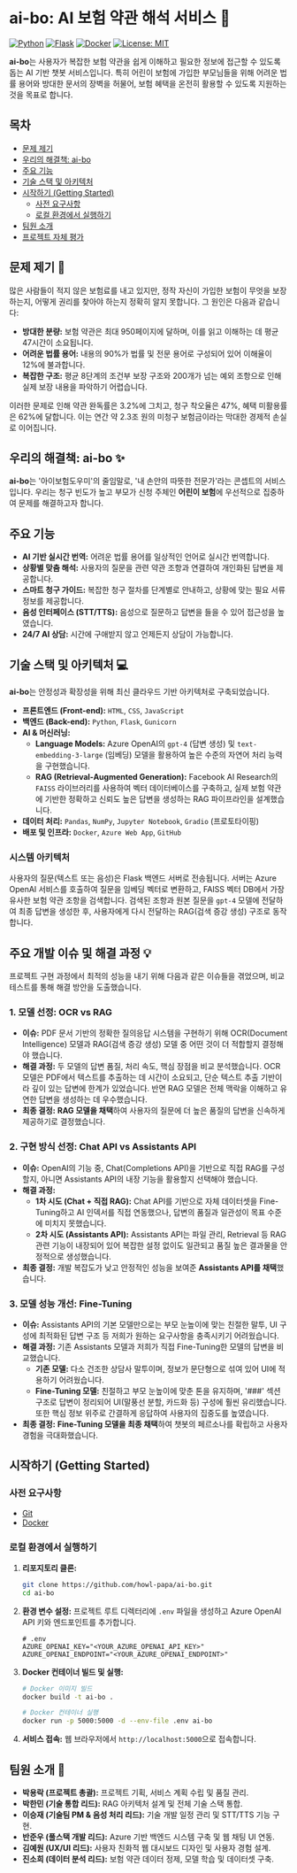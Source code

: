 # ai-bo: AI 보험 약관 해석 서비스 🤖

[![Python](https://img.shields.io/badge/Python-3.9+-blue.svg)](https://www.python.org/)
[![Flask](https://img.shields.io/badge/Flask-2.0-blue.svg)](https://flask.palletsprojects.com/)
[![Docker](https://img.shields.io/badge/Docker-blue.svg)](https://www.docker.com/)
[![License: MIT](https://img.shields.io/badge/License-MIT-yellow.svg)](https://opensource.org/licenses/MIT)

**ai-bo**는 사용자가 복잡한 보험 약관을 쉽게 이해하고 필요한 정보에 접근할 수 있도록 돕는 AI 기반 챗봇 서비스입니다. 특히 어린이 보험에 가입한 부모님들을 위해 어려운 법률 용어와 방대한 문서의 장벽을 허물어, 보험 혜택을 온전히 활용할 수 있도록 지원하는 것을 목표로 합니다.

## **목차**

- [문제 제기](#문제-제기-)
- [우리의 해결책: ai-bo](#우리의-해결책-ai-bo-)
- [주요 기능](#주요-기능)
- [기술 스택 및 아키텍처](#기술-스택-및-아키텍처-)
- [시작하기 (Getting Started)](#시작하기-getting-started)
  - [사전 요구사항](#사전-요구사항)
  - [로컬 환경에서 실행하기](#로컬-환경에서-실행하기)
- [팀원 소개](#팀원-소개-)
- [프로젝트 자체 평가](#프로젝트-자체-평가-)

## **문제 제기** 🤔

많은 사람들이 적지 않은 보험료를 내고 있지만, 정작 자신이 가입한 보험이 무엇을 보장하는지, 어떻게 권리를 찾아야 하는지 정확히 알지 못합니다. 그 원인은 다음과 같습니다:

- **방대한 분량:** 보험 약관은 최대 950페이지에 달하며, 이를 읽고 이해하는 데 평균 47시간이 소요됩니다.
- **어려운 법률 용어:** 내용의 90%가 법률 및 전문 용어로 구성되어 있어 이해율이 12%에 불과합니다.
- **복잡한 구조:** 평균 8단계의 조건부 보장 구조와 200개가 넘는 예외 조항으로 인해 실제 보장 내용을 파악하기 어렵습니다.

이러한 문제로 인해 약관 완독률은 3.2%에 그치고, 청구 착오율은 47%, 혜택 미활용률은 62%에 달합니다. 이는 연간 약 2.3조 원의 미청구 보험금이라는 막대한 경제적 손실로 이어집니다.

## **우리의 해결책: ai-bo** ✨

**ai-bo**는 '아이보험도우미'의 줄임말로, '내 손안의 따뜻한 전문가'라는 콘셉트의 서비스입니다. 우리는 청구 빈도가 높고 부모가 신청 주체인 **어린이 보험**에 우선적으로 집중하여 문제를 해결하고자 합니다.

## **주요 기능**

- **AI 기반 실시간 번역:** 어려운 법률 용어를 일상적인 언어로 실시간 번역합니다.
- **상황별 맞춤 해석:** 사용자의 질문을 관련 약관 조항과 연결하여 개인화된 답변을 제공합니다.
- **스마트 청구 가이드:** 복잡한 청구 절차를 단계별로 안내하고, 상황에 맞는 필요 서류 정보를 제공합니다.
- **음성 인터페이스 (STT/TTS):** 음성으로 질문하고 답변을 들을 수 있어 접근성을 높였습니다.
- **24/7 AI 상담:** 시간에 구애받지 않고 언제든지 상담이 가능합니다.

## **기술 스택 및 아키텍처** 💻

**ai-bo**는 안정성과 확장성을 위해 최신 클라우드 기반 아키텍처로 구축되었습니다.

- **프론트엔드 (Front-end):** `HTML`, `CSS`, `JavaScript`
- **백엔드 (Back-end):** `Python`, `Flask`, `Gunicorn`
- **AI & 머신러닝:**
    - **Language Models:** Azure OpenAI의 `gpt-4` (답변 생성) 및 `text-embedding-3-large` (임베딩) 모델을 활용하여 높은 수준의 자연어 처리 능력을 구현했습니다.
    - **RAG (Retrieval-Augmented Generation):** Facebook AI Research의 `FAISS` 라이브러리를 사용하여 벡터 데이터베이스를 구축하고, 실제 보험 약관에 기반한 정확하고 신뢰도 높은 답변을 생성하는 RAG 파이프라인을 설계했습니다.
- **데이터 처리:** `Pandas`, `NumPy`, `Jupyter Notebook`, `Gradio` (프로토타이핑)
- **배포 및 인프라:** `Docker`, `Azure Web App`, `GitHub`

### **시스템 아키텍처**

사용자의 질문(텍스트 또는 음성)은 Flask 백엔드 서버로 전송됩니다. 서버는 Azure OpenAI 서비스를 호출하여 질문을 임베딩 벡터로 변환하고, FAISS 벡터 DB에서 가장 유사한 보험 약관 조항을 검색합니다. 검색된 조항과 원본 질문을 `gpt-4` 모델에 전달하여 최종 답변을 생성한 후, 사용자에게 다시 전달하는 RAG(검색 증강 생성) 구조로 동작합니다.

## **주요 개발 이슈 및 해결 과정** 💡

프로젝트 구현 과정에서 최적의 성능을 내기 위해 다음과 같은 이슈들을 겪었으며, 비교 테스트를 통해 해결 방안을 도출했습니다.

### **1. 모델 선정: OCR vs RAG**

* **이슈:** PDF 문서 기반의 정확한 질의응답 시스템을 구현하기 위해 OCR(Document Intelligence) 모델과 RAG(검색 증강 생성) 모델 중 어떤 것이 더 적합할지 결정해야 했습니다.
* **해결 과정:** 두 모델의 답변 품질, 처리 속도, 핵심 장점을 비교 분석했습니다. OCR 모델은 PDF에서 텍스트를 추출하는 데 시간이 소요되고, 단순 텍스트 추출 기반이라 깊이 있는 답변에 한계가 있었습니다. 반면 RAG 모델은 전체 맥락을 이해하고 유연한 답변을 생성하는 데 우수했습니다.
* **최종 결정:** **RAG 모델을 채택**하여 사용자의 질문에 더 높은 품질의 답변을 신속하게 제공하기로 결정했습니다.

### **2. 구현 방식 선정: Chat API vs Assistants API**

* **이슈:** OpenAI의 기능 중, Chat(Completions API)을 기반으로 직접 RAG를 구성할지, 아니면 Assistants API의 내장 기능을 활용할지 선택해야 했습니다.
* **해결 과정:**
    * **1차 시도 (Chat + 직접 RAG):** Chat API를 기반으로 자체 데이터셋을 Fine-Tuning하고 AI 인덱서를 직접 연동했으나, 답변의 품질과 일관성이 목표 수준에 미치지 못했습니다.
    * **2차 시도 (Assistants API):** Assistants API는 파일 관리, Retrieval 등 RAG 관련 기능이 내장되어 있어 복잡한 설정 없이도 일관되고 품질 높은 결과물을 안정적으로 생성했습니다.
* **최종 결정:** 개발 복잡도가 낮고 안정적인 성능을 보여준 **Assistants API를 채택**했습니다.

### **3. 모델 성능 개선: Fine-Tuning**

* **이슈:** Assistants API의 기본 모델만으로는 부모 눈높이에 맞는 친절한 말투, UI 구성에 최적화된 답변 구조 등 저희가 원하는 요구사항을 충족시키기 어려웠습니다.
* **해결 과정:** 기존 Assistants 모델과 저희가 직접 Fine-Tuning한 모델의 답변을 비교했습니다.
    * **기존 모델:** 다소 건조한 상담사 말투이며, 정보가 문단형으로 섞여 있어 UI에 적용하기 어려웠습니다.
    * **Fine-Tuning 모델:** 친절하고 부모 눈높이에 맞춘 톤을 유지하며, '###' 섹션 구조로 답변이 정리되어 UI(말풍선 분할, 카드화 등) 구성에 훨씬 유리했습니다. 또한 핵심 정보 위주로 간결하게 응답하여 사용자의 집중도를 높였습니다.
* **최종 결정:** **Fine-Tuning 모델을 최종 채택**하여 챗봇의 페르소나를 확립하고 사용자 경험을 극대화했습니다.

## **시작하기 (Getting Started)**

### **사전 요구사항**

- [Git](https://git-scm.com/)
- [Docker](https://www.docker.com/products/docker-desktop)

### **로컬 환경에서 실행하기**

1. **리포지토리 클론:**
   ```bash
   git clone https://github.com/howl-papa/ai-bo.git
   cd ai-bo
   ```

2. **환경 변수 설정:**
   프로젝트 루트 디렉터리에 `.env` 파일을 생성하고 Azure OpenAI API 키와 엔드포인트를 추가합니다.
   ```
   # .env
   AZURE_OPENAI_KEY="<YOUR_AZURE_OPENAI_API_KEY>"
   AZURE_OPENAI_ENDPOINT="<YOUR_AZURE_OPENAI_ENDPOINT>"
   ```

3. **Docker 컨테이너 빌드 및 실행:**
   ```bash
   # Docker 이미지 빌드
   docker build -t ai-bo .

   # Docker 컨테이너 실행
   docker run -p 5000:5000 -d --env-file .env ai-bo
   ```

4. **서비스 접속:**
   웹 브라우저에서 `http://localhost:5000`으로 접속합니다.

## **팀원 소개** 👥

- **박용락 (프로젝트 총괄):** 프로젝트 기획, 서비스 계획 수립 및 품질 관리.
- **박한민 (기술 통합 리드):** RAG 아키텍처 설계 및 전체 기술 스택 통합.
- **이승재 (기술팀 PM & 음성 처리 리드):** 기술 개발 일정 관리 및 STT/TTS 기능 구현.
- **반준우 (풀스택 개발 리드):** Azure 기반 백엔드 시스템 구축 및 웹 채팅 UI 연동.
- **김예원 (UX/UI 리드):** 사용자 친화적 웹 대시보드 디자인 및 사용자 경험 설계.
- **진소희 (데이터 분석 리드):** 보험 약관 데이터 정제, 모델 학습 및 데이터셋 구축.
